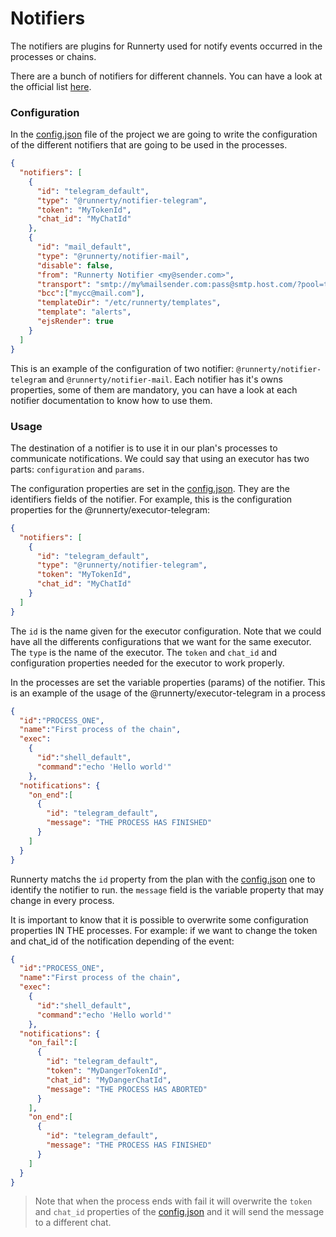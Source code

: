 # Notifiers

The notifiers are plugins for Runnerty used for notify events occurred in the processes or chains. 

There are a bunch of notifiers for different channels. You can have a look at the official list [here](../executors/).

### Configuration

In the [config.json](../config/) file of the project we are going to write the configuration of the different notifiers that are going to be used in the processes.

```json
{
  "notifiers": [
    {
      "id": "telegram_default",
      "type": "@runnerty/notifier-telegram",
      "token": "MyTokenId",
      "chat_id": "MyChatId"
    },
    {
      "id": "mail_default",
      "type": "@runnerty/notifier-mail",
      "disable": false,
      "from": "Runnerty Notifier <my@sender.com>",
      "transport": "smtp://my%mailsender.com:pass@smtp.host.com/?pool=true",
      "bcc":["mycc@mail.com"],
      "templateDir": "/etc/runnerty/templates",
      "template": "alerts",
      "ejsRender": true
    }
  ]
}
```

This is an example of the configuration of two notifier: `@runnerty/notifier-telegram` and `@runnerty/notifier-mail`. Each notifier has it's owns properties, some of them are mandatory, you can have a look at each notifier documentation to know how to use them.

### Usage

The destination of a notifier is to use it in our plan's processes to communicate notifications. We could say that using an executor has two parts: `configuration` and `params`.

The configuration properties are set in the [config.json](../config/). They are the identifiers fields of the notifier. For example, this is the configuration properties for the @runnerty/executor-telegram:

```json
{
  "notifiers": [
    {
      "id": "telegram_default",
      "type": "@runnerty/notifier-telegram",
      "token": "MyTokenId",
      "chat_id": "MyChatId"
    }
  ]
}
```

The `id` is the name given for the executor configuration. Note that we could have all the differents configurations that we want for the same executor. The `type` is the name of the executor. The `token` and `chat_id` and configuration properties needed for the executor to work properly. 

In the processes are set the variable properties (params) of the notifier. This is an example of the usage of the @runnerty/executor-telegram in a process

```json
{
  "id":"PROCESS_ONE",
  "name":"First process of the chain",
  "exec":
    {
      "id":"shell_default",
      "command":"echo 'Hello world'"
    },
  "notifications": {
    "on_end":[
      {
        "id": "telegram_default",
        "message": "THE PROCESS HAS FINISHED"
      }
    ]
  }
}
```

Runnerty matchs the `id` property from the plan with the [config.json](../config/) one to identify the notifier to run. the `message` field is the variable property that may change in every process.

It is important to know that it is possible to overwrite some configuration properties IN THE processes. For example: if we want to change the token and chat_id of the notification depending of the event:

```json
{
  "id":"PROCESS_ONE",
  "name":"First process of the chain",
  "exec":
    {
      "id":"shell_default",
      "command":"echo 'Hello world'"
    },
  "notifications": {
    "on_fail":[
      {
        "id": "telegram_default",
        "token": "MyDangerTokenId",
        "chat_id": "MyDangerChatId",
        "message": "THE PROCESS HAS ABORTED"
      }
    ],
    "on_end":[
      {
        "id": "telegram_default",
        "message": "THE PROCESS HAS FINISHED"
      }
    ]
  }
}
```

>Note that when the process ends with fail it will overwrite the `token` and `chat_id` properties of the [config.json](../config/) and it will send the message to a different chat.
